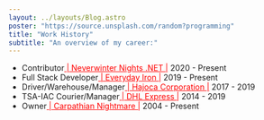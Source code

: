 ```yaml
---
layout: ../layouts/Blog.astro
poster: "https://source.unsplash.com/random?programming"
title: "Work History"
subtitle: "An overview of my career:"
---
```


- Contributor<a href="https://github.com/nwn-dotnet" style="color: red;"  target="_blank" rel="noopener noreferrer"> | Neverwinter Nights .NET |</a> 2020 - Present
- Full Stack Developer<a href="https://everyday-iron.com/" style="color: red;"  target="_blank" rel="noopener noreferrer"> | Everyday Iron |</a> 2019 - Present
- Driver/Warehouse/Manager<a href="https://www.hajoca.com/" style="color: red;"  target="_blank" rel="noopener noreferrer"> | Hajoca Corporation |</a> 2017 - 2019
- TSA-IAC Courier/Manager<a href="https://www.dhl.com/us-en/home.html?locale=true" style="color: red;"  target="_blank" rel="noopener noreferrer"> | DHL Express |</a> 2014 - 2019
- Owner<a href="https://github.com/milliorn/nwn-module-a-carpathian-nightmare" style="color: red;"  target="_blank" rel="noopener noreferrer"> | Carpathian Nightmare |</a> 2004 - Present
